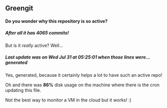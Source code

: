 ## Greengit

#### Do you wonder why this repository is so active?

##### After all it has 4065 commits!

But is it *really* active? Well...

##### Last update was on Wed Jul 31 at 05:25:01 when those lines were... generated

Yes, generated, because it certainly helps a lot to have such an active repo!

Oh and there was **86%** disk usage on the machine
where there is the cron updating this file.

Not the best way to monitor a VM in the cloud but it works! :)

